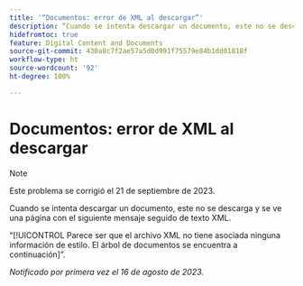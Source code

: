 ```yaml
---
title: '“Documentos: error de XML al descargar”'
description: “Cuando se intenta descargar un documento, este no se descarga y se ve una página con un mensaje seguido de texto XML”.
hidefromtoc: true
feature: Digital Content and Documents
source-git-commit: 430a8c7f2ae57a5d0d991f75579e84b1dd01818f
workflow-type: ht
source-wordcount: '92'
ht-degree: 100%

---
```



# Documentos: error de XML al descargar

<!--WF, WFP TOCs-->

>[!NOTE]
>
>Este problema se corrigió el 21 de septiembre de 2023.

Cuando se intenta descargar un documento, este no se descarga y se ve una página con el siguiente mensaje seguido de texto XML.

“[!UICONTROL Parece ser que el archivo XML no tiene asociada ninguna información de estilo. El árbol de documentos se encuentra a continuación]”.

_Notificado por primera vez el 16 de agosto de 2023._
